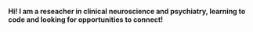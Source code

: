 <b>Hi! I am a reseacher in clinical neuroscience and psychiatry, learning to code and looking for opportunities to connect!</b>
